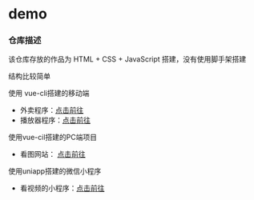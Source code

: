 # demo

### 仓库描述

该仓库存放的作品为 HTML + CSS + JavaScript 搭建，没有使用脚手架搭建

结构比较简单

使用 vue-cli搭建的移动端

* 外卖程序：[点击前往](https://github.com/Chb123123/dome-takeout)
* 播放器程序：[点击前往](https://github.com/Chb123123/dome-netease)

使用vue-cil搭建的PC端项目

* 看图网站： [点击前往](https://github.com/Chb123123/Green-Lantern-Illustration)

使用uniapp搭建的微信小程序

* 看视频的小程序：[点击前往](https://github.com/Chb123123/demo-videoplayer)
